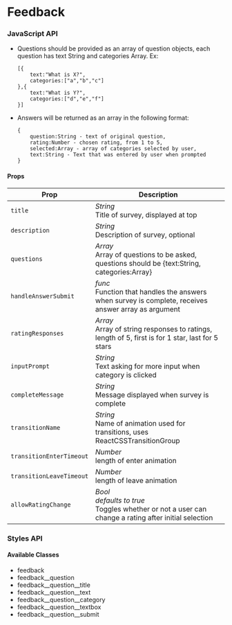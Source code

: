 # Feedback

### JavaScript API
* Questions should be provided as an array of question objects, each question has text String and categories Array.
    Ex:
    <br> 
    ```
    [{
        text:"What is X?", 
        categories:["a","b","c"]
    },{
        text:"What is Y?", 
        categories:["d","e","f"]
    }]
    ```
* Answers will be returned as an array in the following format:
    <br>
    ```
    {
        question:String - text of original question,
        rating:Number - chosen rating, from 1 to 5,
        selected:Array - array of categories selected by user,
        text:String - Text that was entered by user when prompted
    }
    ```
    

#### Props
| Prop | Description |
| --- | --- |
| `title` | *String* <br> Title of survey, displayed at top |
| `description` | *String* <br> Description of survey, optional |
| `questions` | *Array* <br> Array of questions to be asked, questions should be {text:String, categories:Array}  |
| `handleAnswerSubmit` | *func* <br> Function that handles the answers when survey is complete, receives answer array as argument |
| `ratingResponses` | *Array* <br> Array of string responses to ratings, length of 5, first is for 1 star, last for 5 stars |
| `inputPrompt` | *String* <br> Text asking for more input when category is clicked |
| `completeMessage` | *String* <br> Message displayed when survey is complete |
| `transitionName` | *String* <br> Name of animation used for transitions, uses ReactCSSTransitionGroup |
| `transitionEnterTimeout` | *Number* <br> length of enter animation |
| `transitionLeaveTimeout` | *Number* <br> length of leave animation |
| `allowRatingChange` | *Bool* <br> *defaults to true* <br> Toggles whether or not a user can change a rating after initial selection |



### Styles API

#### Available Classes
* feedback
* feedback__question
* feedback__question__title
* feedback__question__text
* feedback__question__category
* feedback__question__textbox
* feedback__question__submit
